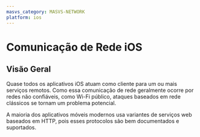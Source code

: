 ```yaml
---
masvs_category: MASVS-NETWORK
platform: ios
---
```


# Comunicação de Rede iOS

## Visão Geral

Quase todos os aplicativos iOS atuam como cliente para um ou mais serviços remotos. Como essa comunicação de rede geralmente ocorre por redes não confiáveis, como Wi-Fi público, ataques baseados em rede clássicos se tornam um problema potencial.

A maioria dos aplicativos móveis modernos usa variantes de serviços web baseados em HTTP, pois esses protocolos são bem documentados e suportados.
